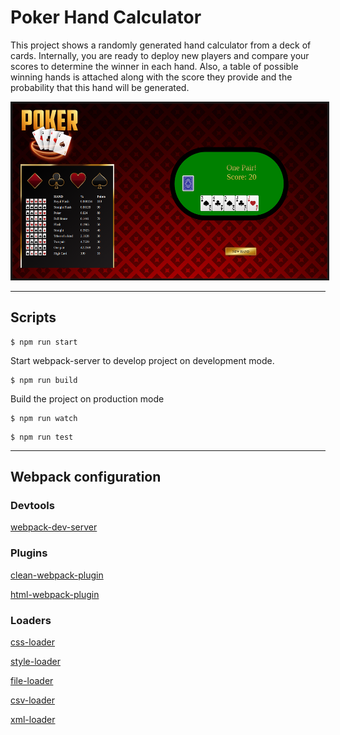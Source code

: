 # Poker Hand Calculator

This project shows a randomly generated hand calculator from a deck of cards.
Internally, you are ready to deploy new players and compare your scores to determine the winner in each hand. Also, a table of possible winning hands is attached along with the score they provide and the probability that this hand will be generated.

<img src="./src/assets/img/screen1.png"
alt="Poker hand Calculator" width="540" height="280" border="3" /><br/>

<hr>

## Scripts

```
$ npm run start
```

Start webpack-server to develop project on development mode.

```
$ npm run build
```

Build the project on production mode

```
$ npm run watch
```

```
$ npm run test
```

<hr>

## Webpack configuration

### Devtools

[webpack-dev-server](https://webpack.js.org/configuration/dev-server)

### Plugins

[clean-webpack-plugin](https://github.com/johnagan/clean-webpack-plugin)

[html-webpack-plugin](https://webpack.js.org/plugins/html-webpack-plugin)

### Loaders

[css-loader](https://github.com/webpack-contrib/css-loader)
<br>

[style-loader](https://github.com/webpack-contrib/style-loader)
<br>

[file-loader](https://github.com/webpack-contrib/file-loader)
<br>

[csv-loader](https://www.npmjs.com/package/csv-loader)
<br>

[xml-loader](https://www.npmjs.com/package/xml-loader)
